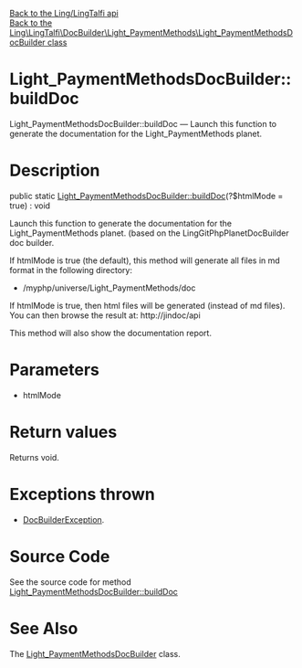 [Back to the Ling/LingTalfi api](https://github.com/lingtalfi/LingTalfi/blob/master/doc/api/Ling/LingTalfi.md)<br>
[Back to the Ling\LingTalfi\DocBuilder\Light_PaymentMethods\Light_PaymentMethodsDocBuilder class](https://github.com/lingtalfi/LingTalfi/blob/master/doc/api/Ling/LingTalfi/DocBuilder/Light_PaymentMethods/Light_PaymentMethodsDocBuilder.md)


Light_PaymentMethodsDocBuilder::buildDoc
================



Light_PaymentMethodsDocBuilder::buildDoc — Launch this function to generate the documentation for the Light_PaymentMethods planet.




Description
================


public static [Light_PaymentMethodsDocBuilder::buildDoc](https://github.com/lingtalfi/LingTalfi/blob/master/doc/api/Ling/LingTalfi/DocBuilder/Light_PaymentMethods/Light_PaymentMethodsDocBuilder/buildDoc.md)(?$htmlMode = true) : void




Launch this function to generate the documentation for the Light_PaymentMethods planet.
(based on the LingGitPhpPlanetDocBuilder doc builder.

If htmlMode is true (the default),
this method will generate all files in md format in the following directory:

- /myphp/universe/Light_PaymentMethods/doc



If htmlMode is true,
then html files will be generated (instead of md files).
You can then browse the result at: http://jindoc/api



This method will also show the documentation report.




Parameters
================


- htmlMode

    


Return values
================

Returns void.


Exceptions thrown
================

- [DocBuilderException](https://github.com/lingtalfi/DocTools/blob/master/doc/api/Ling/DocTools/Exception/DocBuilderException.md).&nbsp;







Source Code
===========
See the source code for method [Light_PaymentMethodsDocBuilder::buildDoc](https://github.com/lingtalfi/LingTalfi/blob/master/DocBuilder/Light_PaymentMethods/Light_PaymentMethodsDocBuilder.php#L45-L206)


See Also
================

The [Light_PaymentMethodsDocBuilder](https://github.com/lingtalfi/LingTalfi/blob/master/doc/api/Ling/LingTalfi/DocBuilder/Light_PaymentMethods/Light_PaymentMethodsDocBuilder.md) class.



